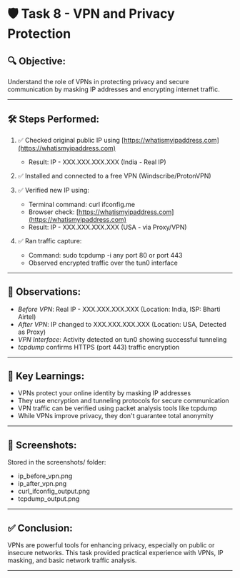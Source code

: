 # 🛡 Task 8 - VPN and Privacy Protection

## 🔍 Objective:
Understand the role of VPNs in protecting privacy and secure communication by masking IP addresses and encrypting internet traffic.

---

## 🛠 Steps Performed:

1. ✅ Checked original public IP using [https://whatismyipaddress.com](https://whatismyipaddress.com)  
   - Result: IP - XXX.XXX.XXX.XXX (India - Real IP)

2. ✅ Installed and connected to a free VPN (Windscribe/ProtonVPN)

3. ✅ Verified new IP using:
   - Terminal command: curl ifconfig.me
   - Browser check: [https://whatismyipaddress.com](https://whatismyipaddress.com)  
   - Result: IP - XXX.XXX.XXX.XXX (USA - via Proxy/VPN)

4. ✅ Ran traffic capture:
   - Command: sudo tcpdump -i any port 80 or port 443
   - Observed encrypted traffic over the tun0 interface

---

## 🔐 Observations:

- *Before VPN*: Real IP - XXX.XXX.XXX.XXX (Location: India, ISP: Bharti Airtel)
- *After VPN*: IP changed to XXX.XXX.XXX.XXX (Location: USA, Detected as Proxy)
- *VPN Interface*: Activity detected on tun0 showing successful tunneling
- *tcpdump* confirms HTTPS (port 443) traffic encryption

---

## 🧠 Key Learnings:

- VPNs protect your online identity by masking IP addresses
- They use encryption and tunneling protocols for secure communication
- VPN traffic can be verified using packet analysis tools like tcpdump
- While VPNs improve privacy, they don't guarantee total anonymity

---

## 📸 Screenshots:

Stored in the screenshots/ folder:
- ip_before_vpn.png
- ip_after_vpn.png
- curl_ifconfig_output.png
- tcpdump_output.png

---

## ✅ Conclusion:

VPNs are powerful tools for enhancing privacy, especially on public or insecure networks. This task provided practical experience with VPNs, IP masking, and basic network traffic analysis.

---
